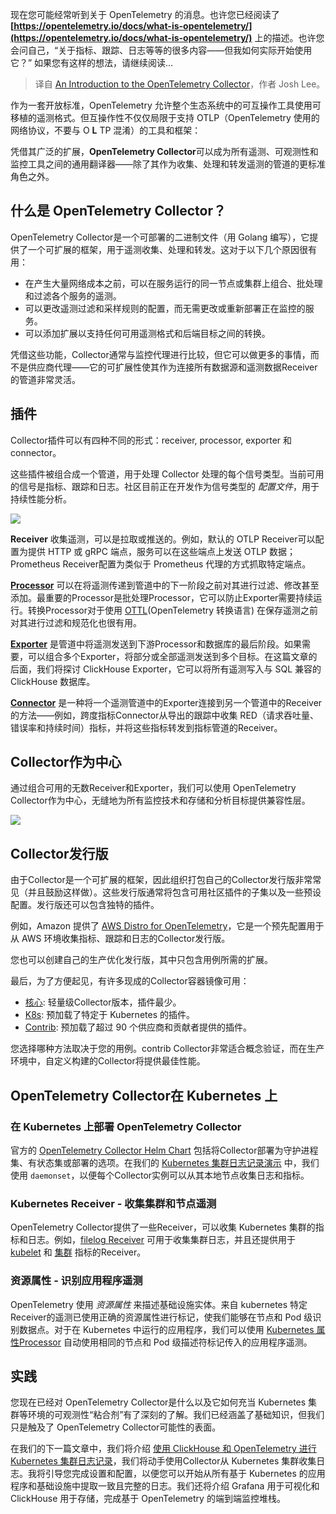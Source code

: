 
<!--
title: OpenTelemetry Collector简介
cover: ./cover.png
-->

现在您可能经常听到关于 OpenTelemetry 的消息。也许您已经阅读了 **[https://opentelemetry.io/docs/what-is-opentelemetry/](https://opentelemetry.io/docs/what-is-opentelemetry/)** 上的描述。也许您会问自己，“关于指标、跟踪、日志等等的很多内容——但我如何实际开始使用它？” 如果您有这样的想法，请继续阅读…

> 译自 [An Introduction to the OpenTelemetry Collector](https://medium.com/@joshleecreates/an-introduction-to-the-opentelemetry-collector-4fb47f22e1e8)，作者 Josh Lee。

作为一套开放标准，OpenTelemetry 允许整个生态系统中的可互操作工具使用可移植的遥测格式。但互操作性不仅仅局限于支持 OTLP（OpenTelemetry 使用的网络协议，不要与 O **L** TP 混淆）的工具和框架：

凭借其广泛的扩展，**OpenTelemetry Collector**可以成为所有遥测、可观测性和监控工具之间的通用翻译器——除了其作为收集、处理和转发遥测的管道的更标准角色之外。

## 什么是 OpenTelemetry Collector？

OpenTelemetry Collector是一个可部署的二进制文件（用 Golang 编写），它提供了一个可扩展的框架，用于遥测收集、处理和转发。这对于以下几个原因很有用：

- 在产生大量网络成本之前，可以在服务运行的同一节点或集群上组合、批处理和过滤各个服务的遥测。
- 可以更改遥测过滤和采样规则的配置，而无需更改或重新部署正在监控的服务。
- 可以添加扩展以支持任何可用遥测格式和后端目标之间的转换。

凭借这些功能，Collector通常与监控代理进行比较，但它可以做更多的事情，而不是供应商代理——它的可扩展性使其作为连接所有数据源和遥测数据Receiver的管道非常灵活。

## 插件

Collector插件可以有四种不同的形式：receiver, processor, exporter 和 connector。

这些插件被组合成一个管道，用于处理 Collector 处理的每个信号类型。当前可用的信号是指标、跟踪和日志。社区目前正在开发作为信号类型的 *配置文件*，用于持续性能分析。

![](https://miro.medium.com/v2/resize:fit:1400/0*LwMWCpFWG_OoNwdL)

**Receiver** 收集遥测，可以是拉取或推送的。例如，默认的 OTLP Receiver可以配置为提供 HTTP 或 gRPC 端点，服务可以在这些端点上发送 OTLP 数据；Prometheus Receiver配置为类似于 Prometheus 代理的方式抓取特定端点。

[**Processor**](https://github.com/open-telemetry/opentelemetry-collector-contrib/tree/main/processor) 可以在将遥测传递到管道中的下一阶段之前对其进行过滤、修改甚至添加。最重要的Processor是批处理Processor，它可以防止Exporter需要持续运行。转换Processor对于使用
[OTTL](https://github.com/open-telemetry/opentelemetry-collector-contrib/blob/main/pkg/ottl/README.md)(OpenTelemetry 转换语言) 在保存遥测之前对其进行过滤和规范化也很有用。

[**Exporter**](https://github.com/open-telemetry/opentelemetry-collector-contrib/tree/main/exporter) 是管道中将遥测发送到下游Processor和数据库的最后阶段。如果需要，可以组合多个Exporter，将部分或全部遥测发送到多个目标。在这篇文章的后面，我们将探讨 ClickHouse Exporter，它可以将所有遥测写入与 SQL 兼容的 ClickHouse 数据库。

[**Connector**](https://github.com/open-telemetry/opentelemetry-collector-contrib/tree/main/connector) 是一种将一个遥测管道中的Exporter连接到另一个管道中的Receiver的方法——例如，跨度指标Connector从导出的跟踪中收集 RED（请求吞吐量、错误率和持续时间）指标，并将这些指标转发到指标管道的Receiver。

## Collector作为中心

通过组合可用的无数Receiver和Exporter，我们可以使用 OpenTelemetry Collector作为中心，无缝地为所有监控技术和存储和分析目标提供兼容性层。

![](https://miro.medium.com/v2/resize:fit:1400/0*UpqBAlAEKctT_kCp)

## Collector发行版

由于Collector是一个可扩展的框架，因此组织打包自己的Collector发行版非常常见（并且鼓励这样做）。这些发行版通常将包含可用社区插件的子集以及一些预设配置。发行版还可以包含独特的插件。

例如，Amazon 提供了 [AWS Distro for OpenTelemetry](https://aws.amazon.com/otel/)，它是一个预先配置用于从 AWS 环境收集指标、跟踪和日志的Collector发行版。

您也可以创建自己的生产优化发行版，其中只包含用例所需的扩展。

最后，为了方便起见，有许多现成的Collector容器镜像可用：

- [核心](https://github.com/open-telemetry/opentelemetry-collector-releases/tree/main/distributions/otelcol): 轻量级Collector版本，插件最少。
- [K8s](https://github.com/open-telemetry/opentelemetry-collector-releases/tree/main/distributions/otelcol-k8s): 预加载了特定于 Kubernetes 的插件。
- [Contrib](https://github.com/open-telemetry/opentelemetry-collector-contrib): 预加载了超过 90 个供应商和贡献者提供的插件。

您选择哪种方法取决于您的用例。contrib Collector非常适合概念验证，而在生产环境中，自定义构建的Collector将提供最佳性能。

## OpenTelemetry Collector在 Kubernetes 上

### 在 Kubernetes 上部署 OpenTelemetry Collector

官方的 [OpenTelemetry Collector Helm Chart](https://github.com/open-telemetry/opentelemetry-helm-charts/tree/main/charts/opentelemetry-collector) 包括将Collector部署为守护进程集、有状态集或部署的选项。在我们的 [Kubernetes 集群日志记录演示](https://github.com/Altinity/demo-opentelemetry-cluster-logs) 中，我们使用 `daemonset`，以便每个Collector实例可以从其本地节点收集日志和指标。

### Kubernetes Receiver - 收集集群和节点遥测

OpenTelemetry Collector提供了一些Receiver，可以收集 Kubernetes 集群的指标和日志。例如，[filelog Receiver](https://opentelemetry.io/docs/kubernetes/collector/components/#filelog-receiver) 可用于收集集群日志，并且还提供用于 [kubelet](https://opentelemetry.io/docs/kubernetes/collector/components/#kubeletstats-receiver) 和 [集群](https://opentelemetry.io/docs/kubernetes/collector/components/#kubernetes-cluster-receiver) 指标的Receiver。

### 资源属性 - 识别应用程序遥测

OpenTelemetry 使用 *资源属性* 来描述基础设施实体。来自 kubernetes 特定Receiver的遥测已使用正确的资源属性进行标记，使我们能够在节点和 Pod 级识别数据点。对于在 Kubernetes 中运行的应用程序，我们可以使用 [Kubernetes 属性Processor](https://opentelemetry.io/docs/kubernetes/collector/components/#kubernetes-attributes-processor) 自动使用相同的节点和 Pod 级描述符标记传入的应用程序遥测。

## 实践

您现在已经对 OpenTelemetry Collector是什么以及它如何充当 Kubernetes 集群等环境的可观测性“粘合剂”有了深刻的了解。我们已经涵盖了基础知识，但我们只是触及了 OpenTelemetry Collector可能性的表面。

在我们的下一篇文章中，我们将介绍 [使用 ClickHouse 和 OpenTelemetry 进行 Kubernetes 集群日志记录](https://altinity.com/blog/kubernetes-cluster-logging-with-clickhouse-and-opentelemetry)，我们将动手使用Collector从 Kubernetes 集群收集日志。我将引导您完成设置和配置，以便您可以开始从所有基于 Kubernetes 的应用程序和基础设施中提取一致且完整的日志。我们还将介绍 Grafana 用于可视化和 ClickHouse 用于存储，完成基于 OpenTelemetry 的端到端监控堆栈。